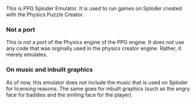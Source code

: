 This is PPG Sploder Emulator. It is used to run games on Sploder created with the Physics Puzzle Creator.

### Not a port

This is not a port of the Physics engine of the PPG engine. It does not use any code that was orginally used in the physics creator engine. Rather, it merely emulates.

### On music and inbuilt graphics

As of now, this emulator does not include the music that is used on Sploder for licensing reasons. The same goes for inbuilt graphics (such as the angry face for baddies and the smiling face for the player).